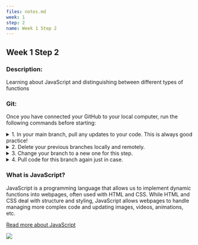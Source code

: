 ```yaml
---
files: notes.md
week: 1
step: 2
name: Week 1 Step 2
---
```


## Week 1 Step 2

### Description:
Learning about JavaScript and distinguishing between different types of functions

### Git:

Once you have connected your GitHub to your local computer, run the following commands before starting:
<details>
  <summary>
  	1. In your main branch, pull any updates to your code. This is always good practice!
  </summary>
	
	git pull
</details>

<details>
  <summary>
  	2. Delete your previous branches locally and remotely.
  </summary>
	
	git branch -d [previousBranchName]
	git push origin --delete [previousBranchName]
</details>

<details>
  <summary>
  	3. Change your branch to a new one for this step.
  </summary>
	
	git checkout -b w1s2
</details>

<details>
  <summary>
  	4. Pull code for this branch again just in case.
  </summary>
	
	git pull
</details>

### What is JavaScript?

JavaScript is a programming language that allows us to implement dynamic functions into webpages, often used with HTML and CSS. While HTML and CSS deal with structure and styling, JavaScript allows webpages to handle managing more complex code and updating images, videos, animations, etc.

[Read more about JavaScript](https://developer.mozilla.org/en-US/docs/Learn/JavaScript/First_steps/What_is_JavaScript)

![](https://miro.medium.com/max/800/1*bxEkHw1xewxOFjmGunb-Cw.png)

